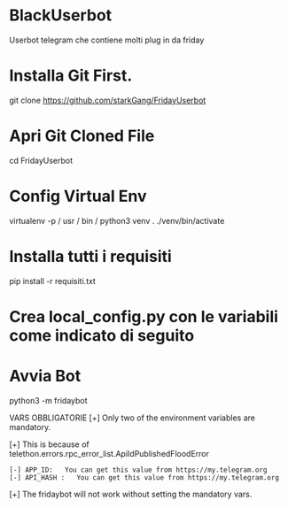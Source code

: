 # BlackUserbot
Userbot telegram che contiene molti plug in da friday 
# Installa Git First.
git clone https://github.com/starkGang/FridayUserbot
# Apri Git Cloned File 
cd FridayUserbot
 # Config Virtual Env
virtualenv -p / usr / bin / python3 venv
. ./venv/bin/activate
 # Installa tutti i requisiti
pip install -r requisiti.txt
# Crea local_config.py con le variabili come indicato di seguito 
# Avvia Bot 
python3 -m fridaybot





VARS OBBLIGATORIE
[+] Only two of the environment variables are mandatory.

[+] This is because of telethon.errors.rpc_error_list.ApiIdPublishedFloodError

    [-] APP_ID:   You can get this value from https://my.telegram.org
    [-] API_HASH :   You can get this value from https://my.telegram.org
    
[+] The fridaybot will not work without setting the mandatory vars.
